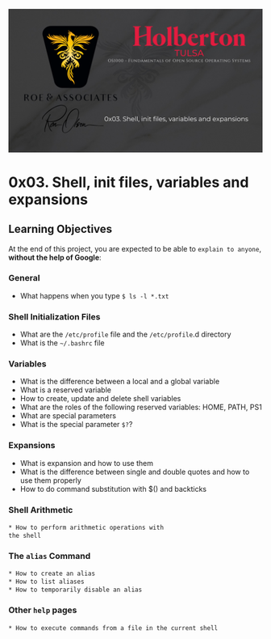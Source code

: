 ![0x03. Shell, init files, variables and expansions](https://github.com/ronroeandassociates/assets/blob/master/images/0x03_shell_variable_expansion_banner.png)

# 0x03. Shell, init files, variables and expansions

## Learning Objectives

At the end of this project, you are expected to be able to `explain to anyone`, **without the help of Google**:

### General

- What happens when you type `$ ls -l *.txt`

### Shell Initialization Files

- What are the `/etc/profile` file and the `/etc/profile`.d directory
- What is the `~/.bashrc` file

### Variables

- What is the difference between a local and a global variable
- What is a reserved variable
- How to create, update and delete shell variables
- What are the roles of the following reserved variables: HOME, PATH, PS1
- What are special parameters
- What is the special parameter `$?`?

### Expansions

- What is expansion and how to use them
- What is the difference between single and double quotes and how to use them properly
- How to do command substitution with $() and backticks

### Shell Arithmetic

```
* How to perform arithmetic operations with
the shell
```

### The `alias` Command

```
* How to create an alias
* How to list aliases
* How to temporarily disable an alias
```

### Other `help` pages

```
* How to execute commands from a file in the current shell
```
